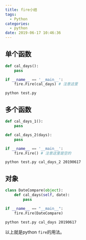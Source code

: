 ```yaml
---
title: fire小结
tags:
  - Python
categories:
  - python
date: 2019-06-17 10:46:36
---
```


## 单个函数

```python
def cal_days():
    pass

if __name__ == '__main__':
    fire.Fire(cal_days) # 注意这里
```

```shell
python test.py 
```

## 多个函数


```python
def cal_days_1():
    pass

def cal_days_2(days):
    pass

if __name__ == '__main__':
    fire.Fire() # 注意这里是空的
```

```shell
python test.py cal_days_2 20190617
```

## 对象

```python
class DateCompare(object):
    def cal_days(self, date):
        pass

if __name__ == "__main__":
    fire.Fire(DateCompare)
```

```shell
python test.py cal_days 20190617
```

以上就是python `fire`的用法。
